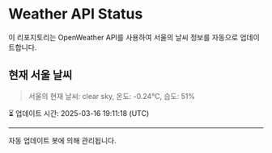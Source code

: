
# Weather API Status

이 리포지토리는 OpenWeather API를 사용하여 서울의 날씨 정보를 자동으로 업데이트합니다.

## 현재 서울 날씨
> 서울의 현재 날씨: clear sky, 온도: -0.24°C, 습도: 51%

⏳ 업데이트 시간: 2025-03-16 19:11:18 (UTC)

---
자동 업데이트 봇에 의해 관리됩니다.

